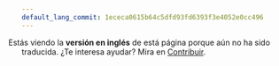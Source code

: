 ```yaml
---
default_lang_commit: 1ececa0615b64c5dfd93fd6393f3e4052e0cc496
---
```


<i class="fa-solid fa-circle-info" style="margin-left: -1.5rem"></i> Estás
viendo la **versión en inglés** de está página porque aún no ha sido traducida.
¿Te interesa ayudar? Mira en [Contribuir](/docs/contributing/).
